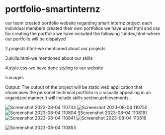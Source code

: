 # portfolio-smartinternz
our team created portfolio website regarding smart internz project
each individual members created their own portfolios
we have used html and css for creating the portfolio
we have included the following
1.index,html-where our portfolio will be dispalyed

2.projects.html-we mentioned about our projects

3.skills.html-we mentioned about our skills

4.style.css-we have done styling to our website

5.images

Output:
The output of the project will be static web application that showcases the personel technical portfolio in a visually appealing in an orgainized manner.It will include skills section,achievements .

![Screenshot 2023-08-04 110733](https://github.com/harshitha-naga-valli/portfolio-smartinternz/assets/86561393/a7a62463-e3a5-400d-a82d-cb41e91091d8)
![Screenshot 2023-08-04 110750](https://github.com/harshitha-naga-valli/portfolio-smartinternz/assets/86561393/348b9e5a-f760-4b89-945c-a641e16a9c45)
![Screenshot 2023-08-04 110804](https://github.com/harshitha-naga-valli/portfolio-smartinternz/assets/86561393/70da1945-69be-4062-b2d0-5b39160c9bb2)
![Screenshot 2023-08-04 110819]![Screenshot 2023-08-04 110841](https://github.com/harshitha-naga-valli/portfolio-smartinternz/assets/86561393/e4d1b16a-ca40-49d3-b651-12e219d5c5eb)
![Screenshot 2023-08-04 110819](https://github.com/harshitha-naga-valli/portfolio-smartinternz/assets/86561393/cc7eb82f-9390-4023-944c-ceed897c2f6b)

![Screenshot 2023-08-04 110853](https://github.com/harshitha-naga-valli/portfolio-smartinternz/assets/86561393/54b308a2-18b3-42e6-ba21-b0c54bb419fa)










